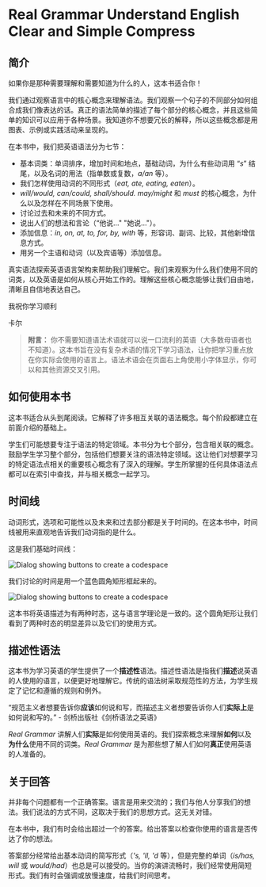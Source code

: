 # Real Grammar Understand English Clear and Simple Compress

## 简介
如果你是那种需要理解和需要知道为什么的人，这本书适合你！

我们通过观察语言中的核心概念来理解语法。我们观察一个句子的不同部分如何组合成我们像表达的话。真正的语法简单的描述了每个部分的核心概念，并且这些简单的知识可以应用于各种场景。我知道你不想要冗长的解释，所以这些概念都是用图表、示例或实践活动来呈现的。

在本书中，我们把英语语法分为七节：

* 基本词类：单词排序，增加时间和地点，基础动词，为什么有些动词用 “*s*” 结尾，以及名词的用法（指单数或复数，*a/an* 等）。
* 我们怎样使用动词的不同形式（*eat, ate, eating, eaten*）。
* *will/would, can/could, shall/should. may/might* 和 *must* 的核心概念，为什么以及怎样在不同场景下使用。
* 讨论过去和未来的不同方式。
* 说出人们的想法和言论（“他说..." "她说..."）。
* 添加信息：*in, on, at, to, for, by, with* 等，形容词、副词、比较，其他新增信息方式。
* 用另一个主语和动词（以及宾语等）添加信息。

真实语法探索英语语言架构来帮助我们理解它。我们来观察为什么我们使用不同的词类，以及英语是如何从核心开始工作的。理解这些核心概念能够让我们自由地，清晰且自信地表达自己。

我祝你学习顺利

卡尔

> **附言：**
你不需要知道语法术语就可以说一口流利的英语（大多数母语者也不知道）。这本书旨在没有复杂术语的情况下学习语法，让你把学习重点放在你实际会使用的语言上。语法术语会在页面右上角使用小字体显示，你可以和其他资源交叉引用。

## 如何使用本书
这本书适合从头到尾阅读。它解释了许多相互关联的语法概念。每个阶段都建立在前面介绍的基础上。

学生们可能想要专注于语法的特定领域。本书分为七个部分，包含相关联的概念。鼓励学生学习整个部分，包括他们想要关注的语法特定领域。这让他们对想要学习的特定语法点相关的重要核心概念有了深入的理解。学生所掌握的任何具体语法点都可以在索引中查找，并与相关概念一起学习。

## 时间线
动词形式，选项和可能性以及未来和过去部分都是关于时间的。在这本书中，时间线被用来直观地告诉我们动词指的是什么。

这是我们基础时间线：

![Dialog showing buttons to create a codespace](https://public-photos.oss-cn-beijing.aliyuncs.com/27f5e34b2fab477bb5952da3d0b49f26)

我们讨论的时间是用一个蓝色圆角矩形框起来的。

![Dialog showing buttons to create a codespace](https://public-photos.oss-cn-beijing.aliyuncs.com/3c94f996b0c34c9cb8820230eab5b2b6)

这本书将英语描述为有两种时态，这与语言学理论是一致的。这个圆角矩形让我们看到了两种时态的明显差异以及它们的使用方式。

## 描述性语法
这本书为学习英语的学生提供了一个**描述性**语法。描述性语法是指我们**描述**说英语的人使用的语言，以便更好地理解它。传统的语法树采取规范性的方法，为学生规定了记忆和遵循的规则和例外。

“规范主义者想要告诉你**应该**如何说和写，而描述主义者想要告诉你人们**实际上**是如何说和写的。” - 剑桥出版社《剑桥语法之英语》

*Real Grammar* 讲解人们**实际**是如何使用英语的。我们探索概念来理解**如何**以及**为什么**使用不同的词类。*Real Grammar* 是为那些想了解人们如何**真正**使用英语的人准备的。

## 关于回答
并非每个问题都有一个正确答案。语言是用来交流的；我们与他人分享我们的想法。我们说法的方式不同，这取决于我们的思想方式。这无关对错。

在本书中，我们有时会给出超过一个的答案。给出答案以检查你使用的语言是否传达了你的想法。

答案部分经常给出基本动词的简写形式（*'s, 'll, 'd* 等），但是完整的单词（*is/has, will* 或 *would/had*）也总是可以接受的。当你的演讲流畅时，我们经常使用简短形式。我们有时会强调或放慢速度，给我们时间思考。